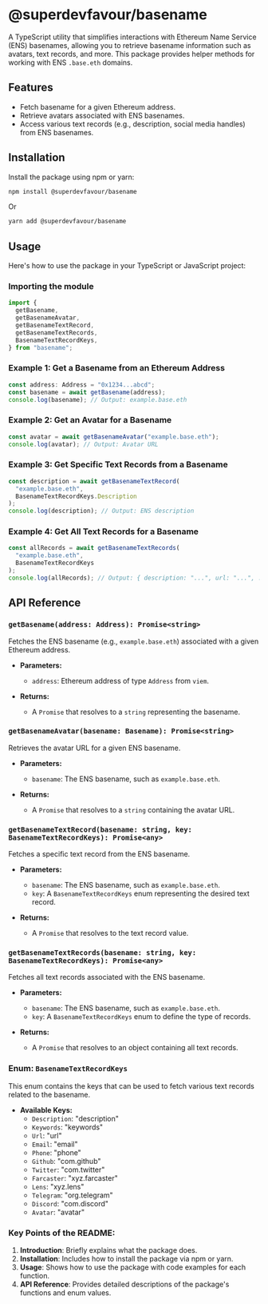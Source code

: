 # @superdevfavour/basename

A TypeScript utility that simplifies interactions with Ethereum Name Service (ENS) basenames, allowing you to retrieve basename information such as avatars, text records, and more. This package provides helper methods for working with ENS `.base.eth` domains.

## Features

- Fetch basename for a given Ethereum address.
- Retrieve avatars associated with ENS basenames.
- Access various text records (e.g., description, social media handles) from ENS basenames.

## Installation

Install the package using npm or yarn:

```bash
npm install @superdevfavour/basename
```

Or

```bash
yarn add @superdevfavour/basename
```

## Usage

Here's how to use the package in your TypeScript or JavaScript project:

### Importing the module

```typescript
import {
  getBasename,
  getBasenameAvatar,
  getBasenameTextRecord,
  getBasenameTextRecords,
  BasenameTextRecordKeys,
} from "basename";
```

### Example 1: Get a Basename from an Ethereum Address

```typescript
const address: Address = "0x1234...abcd";
const basename = await getBasename(address);
console.log(basename); // Output: example.base.eth
```

### Example 2: Get an Avatar for a Basename

```typescript
const avatar = await getBasenameAvatar("example.base.eth");
console.log(avatar); // Output: Avatar URL
```

### Example 3: Get Specific Text Records from a Basename

```typescript
const description = await getBasenameTextRecord(
  "example.base.eth",
  BasenameTextRecordKeys.Description
);
console.log(description); // Output: ENS description
```

### Example 4: Get All Text Records for a Basename

```typescript
const allRecords = await getBasenameTextRecords(
  "example.base.eth",
  BasenameTextRecordKeys
);
console.log(allRecords); // Output: { description: "...", url: "...", ... }
```

## API Reference

### `getBasename(address: Address): Promise<string>`

Fetches the ENS basename (e.g., `example.base.eth`) associated with a given Ethereum address.

- **Parameters:**
  - `address`: Ethereum address of type `Address` from `viem`.
  
- **Returns:**
  - A `Promise` that resolves to a `string` representing the basename.

### `getBasenameAvatar(basename: Basename): Promise<string>`

Retrieves the avatar URL for a given ENS basename.

- **Parameters:**
  - `basename`: The ENS basename, such as `example.base.eth`.
  
- **Returns:**
  - A `Promise` that resolves to a `string` containing the avatar URL.

### `getBasenameTextRecord(basename: string, key: BasenameTextRecordKeys): Promise<any>`

Fetches a specific text record from the ENS basename.

- **Parameters:**
  - `basename`: The ENS basename, such as `example.base.eth`.
  - `key`: A `BasenameTextRecordKeys` enum representing the desired text record.
  
- **Returns:**
  - A `Promise` that resolves to the text record value.

### `getBasenameTextRecords(basename: string, key: BasenameTextRecordKeys): Promise<any>`

Fetches all text records associated with the ENS basename.

- **Parameters:**
  - `basename`: The ENS basename, such as `example.base.eth`.
  - `key`: A `BasenameTextRecordKeys` enum to define the type of records.
  
- **Returns:**
  - A `Promise` that resolves to an object containing all text records.

### Enum: `BasenameTextRecordKeys`

This enum contains the keys that can be used to fetch various text records related to the basename.

- **Available Keys:**
  - `Description`: "description"
  - `Keywords`: "keywords"
  - `Url`: "url"
  - `Email`: "email"
  - `Phone`: "phone"
  - `Github`: "com.github"
  - `Twitter`: "com.twitter"
  - `Farcaster`: "xyz.farcaster"
  - `Lens`: "xyz.lens"
  - `Telegram`: "org.telegram"
  - `Discord`: "com.discord"
  - `Avatar`: "avatar"


### Key Points of the README:
1. **Introduction**: Briefly explains what the package does.
2. **Installation**: Includes how to install the package via npm or yarn.
3. **Usage**: Shows how to use the package with code examples for each function.
4. **API Reference**: Provides detailed descriptions of the package's functions and enum values.
